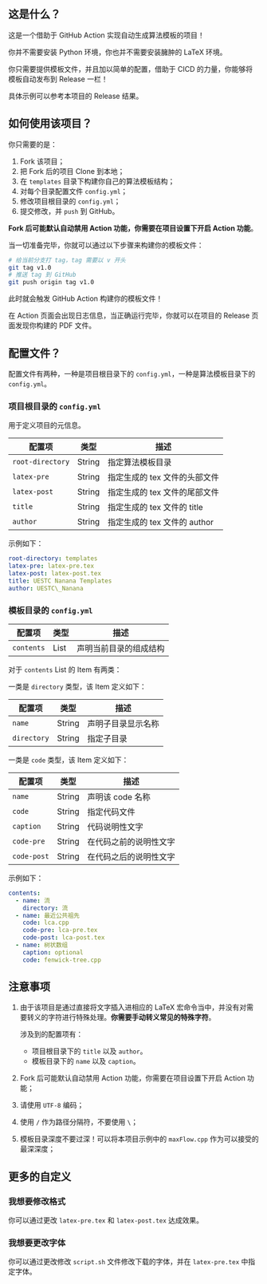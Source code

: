 ## 这是什么？

这是一个借助于 GitHub Action 实现自动生成算法模板的项目！

你并不需要安装 Python 环境，你也并不需要安装臃肿的 LaTeX 环境。

你只需要提供模板文件，并且加以简单的配置，借助于 CICD 的力量，你能够将模板自动发布到 Release 一栏！

具体示例可以参考本项目的 Release 结果。

## 如何使用该项目？

你只需要的是：

1. Fork 该项目；
2. 把 Fork 后的项目 Clone 到本地；
3. 在 `templates` 目录下构建你自己的算法模板结构；
4. 对每个目录配置文件 `config.yml`；
5. 修改项目根目录的 `config.yml`；
6. 提交修改，并 `push` 到 GitHub。

**Fork 后可能默认自动禁用 Action 功能，你需要在项目设置下开启 Action 功能**。

当一切准备完毕，你就可以通过以下步骤来构建你的模板文件：

```sh
# 给当前分支打 tag，tag 需要以 v 开头
git tag v1.0
# 推送 tag 到 GitHub
git push origin tag v1.0
```

此时就会触发 GitHub Action 构建你的模板文件！

在 Action 页面会出现日志信息，当正确运行完毕，你就可以在项目的 Release 页面发现你构建的 PDF 文件。

## 配置文件？

配置文件有两种，一种是项目根目录下的 `config.yml`，一种是算法模板目录下的 `config.yml`。

### 项目根目录的 `config.yml`

用于定义项目的元信息。

配置项|类型|描述
---|---|---
`root-directory`|String|指定算法模板目录
`latex-pre`|String|指定生成的 tex 文件的头部文件
`latex-post`|String|指定生成的 tex 文件的尾部文件
`title`|String|指定生成的 tex 文件的 title
`author`|String|指定生成的 tex 文件的 author

示例如下：

```yml
root-directory: templates
latex-pre: latex-pre.tex
latex-post: latex-post.tex
title: UESTC Nanana Templates
author: UESTC\_Nanana
```

### 模板目录的 `config.yml`

配置项|类型|描述
---|---|---
`contents`|List|声明当前目录的组成结构

对于 `contents` List 的 Item 有两类：

一类是 `directory` 类型，该 Item 定义如下：

配置项|类型|描述
---|---|---
`name`|String|声明子目录显示名称
`directory`|String|指定子目录

一类是 `code` 类型，该 Item 定义如下：

配置项|类型|描述
---|---|---
`name`|String|声明该 code 名称
`code`|String|指定代码文件
`caption`|String|代码说明性文字
`code-pre`|String|在代码之前的说明性文字
`code-post`|String|在代码之后的说明性文字

示例如下：

```yml
contents:
  - name: 流
    directory: 流
  - name: 最近公共祖先
    code: lca.cpp
    code-pre: lca-pre.tex
    code-post: lca-post.tex
  - name: 树状数组
    caption: optional
    code: fenwick-tree.cpp
```

## 注意事项

1. 由于该项目是通过直接将文字插入进相应的 LaTeX 宏命令当中，并没有对需要转义的字符进行特殊处理。**你需要手动转义常见的特殊字符**。

    涉及到的配置项有：

    - 项目根目录下的 `title` 以及 `author`。
    - 模板目录下的 `name` 以及 `caption`。

2. Fork 后可能默认自动禁用 Action 功能，你需要在项目设置下开启 Action 功能；
3. 请使用 `UTF-8` 编码；
4. 使用 `/` 作为路径分隔符，不要使用 `\`；
5. 模板目录深度不要过深！可以将本项目示例中的 `maxFlow.cpp` 作为可以接受的最深深度；

## 更多的自定义

### 我想要修改格式

你可以通过更改 `latex-pre.tex` 和 `latex-post.tex` 达成效果。

### 我想要更改字体

你可以通过更改修改 `script.sh` 文件修改下载的字体，并在 `latex-pre.tex` 中指定字体。